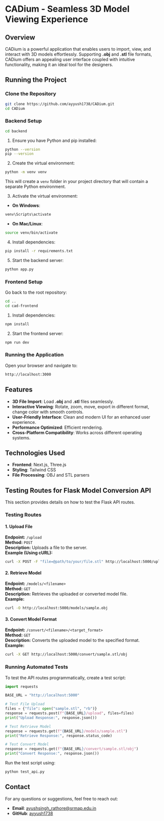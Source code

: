 # CADium - Seamless 3D Model Viewing Experience

## Overview
CADium is a powerful application that enables users to import, view, and interact with 3D models effortlessly. Supporting **.obj** and **.stl** file formats, CADium offers an appealing user interface coupled with intuitive functionality, making it an ideal tool for the designers.

## Running the Project
### Clone the Repository
```sh
git clone https://github.com/ayyush1738/CADium.git
cd CADium
```

### Backend Setup
```sh
cd backend
```

1. Ensure you have Python and pip installed:
```sh
python --version
pip --version
```

2. Create the virtual environment:
```sh
python -m venv venv
```
This will create a `venv` folder in your project directory that will contain a separate Python environment.

3. Activate the virtual environment:
- **On Windows**:
```sh
venv\Scripts\activate
```
- **On Mac/Linux**:
```sh
source venv/bin/activate
```

4. Install dependencies:
```sh
pip install -r requirements.txt
```

5. Start the backend server:
```sh
python app.py
```

### Frontend Setup
Go back to the root repository:
```sh
cd ..
cd cad-frontend
```

1. Install dependencies:
```sh
npm install
```

2. Start the frontend server:
```sh
npm run dev
```

### Running the Application
Open your browser and navigate to:
```sh
http://localhost:3000
```

## Features
- **3D File Import**: Load **.obj** and **.stl** files seamlessly.
- **Interactive Viewing**: Rotate, zoom, move, export in different format, change color with smooth controls.
- **User-Friendly Interface**: Clean and modern UI for an enhanced user experience.
- **Performance Optimized**: Efficient rendering.
- **Cross-Platform Compatibility**: Works across different operating systems.

## Technologies Used
- **Frontend**: Next.js, Three.js
- **Styling**: Tailwind CSS
- **File Processing**: OBJ and STL parsers

## Testing Routes for Flask Model Conversion API

This section provides details on how to test the Flask API routes.

### Testing Routes

#### 1. Upload File
**Endpoint:** `/upload`  
**Method:** `POST`  
**Description:** Uploads a file to the server.  
**Example (Using cURL):**
```bash
curl -X POST -F "file=@path/to/your/file.stl" http://localhost:5000/upload
```

#### 2. Retrieve Model
**Endpoint:** `/models/<filename>`  
**Method:** `GET`  
**Description:** Retrieves the uploaded or converted model file.  
**Example:**
```bash
curl -O http://localhost:5000/models/sample.obj
```

#### 3. Convert Model Format
**Endpoint:** `/convert/<filename>/<target_format>`  
**Method:** `GET`  
**Description:** Converts the uploaded model to the specified format.  
**Example:**
```bash
curl -X GET http://localhost:5000/convert/sample.stl/obj
```

### Running Automated Tests
To test the API routes programmatically, create a test script:
```python
import requests

BASE_URL = "http://localhost:5000"

# Test File Upload
files = {"file": open("sample.stl", "rb")}
response = requests.post(f"{BASE_URL}/upload", files=files)
print("Upload Response:", response.json())

# Test Retrieve Model
response = requests.get(f"{BASE_URL}/models/sample.stl")
print("Retrieve Response:", response.status_code)

# Test Convert Model
response = requests.get(f"{BASE_URL}/convert/sample.stl/obj")
print("Convert Response:", response.json())
```

Run the test script using:
```bash
python test_api.py
```

## Contact
For any questions or suggestions, feel free to reach out:
- **Email**: ayushsingh_rathore@srmap.edu.in
- **GitHub**: [ayyush1738](https://github.com/ayyush1738)


